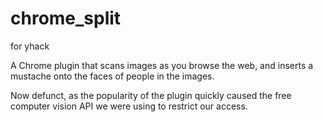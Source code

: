 chrome_split
============

for yhack

A Chrome plugin that scans images as you browse the web, and inserts a mustache onto the faces of people in the images.

Now defunct, as the popularity of the plugin quickly caused the free computer vision API we were using to restrict our access.
